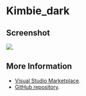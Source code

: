 # Kimbie_dark



## Screenshot
![](https://raw.githubusercontent.com/gerane/VSCodeThemes/master/gerane.Theme-Kimbie_dark/screenshot.png).


## More Information
* [Visual Studio Marketplace](https://marketplace.visualstudio.com/items/gerane.Theme-Kimbiedark).
* [GitHub repository](https://github.com/gerane/VSCodeThemes).
